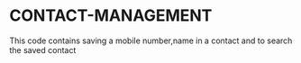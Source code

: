 # CONTACT-MANAGEMENT
This code contains saving a mobile number,name in a contact and to search the saved contact
